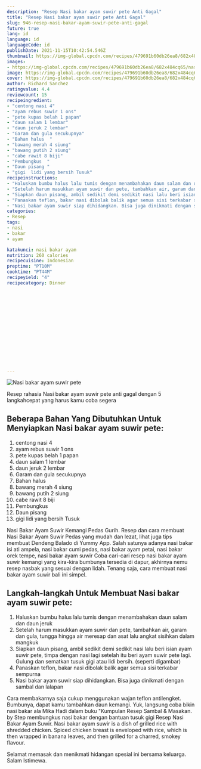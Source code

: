```yaml
---
description: "Resep Nasi bakar ayam suwir pete Anti Gagal"
title: "Resep Nasi bakar ayam suwir pete Anti Gagal"
slug: 946-resep-nasi-bakar-ayam-suwir-pete-anti-gagal
future: true
lang: id
language: id
languageCode: id
publishDate: 2021-11-15T10:42:54.546Z 
thumbnail: https://img-global.cpcdn.com/recipes/479691b60db26ea8/682x484cq65/nasi-bakar-ayam-suwir-pete-foto-resep-utama.webp
images:
- https://img-global.cpcdn.com/recipes/479691b60db26ea8/682x484cq65/nasi-bakar-ayam-suwir-pete-foto-resep-utama.webp
image: https://img-global.cpcdn.com/recipes/479691b60db26ea8/682x484cq65/nasi-bakar-ayam-suwir-pete-foto-resep-utama.webp
cover: https://img-global.cpcdn.com/recipes/479691b60db26ea8/682x484cq65/nasi-bakar-ayam-suwir-pete-foto-resep-utama.webp
author: Richard Sanchez
ratingvalue: 4.4
reviewcount: 15
recipeingredient:
- "centong nasi 4"
- "ayam rebus suwir 1 ons"
- "pete kupas belah 1 papan"
- "daun salam 1 lembar"
- "daun jeruk 2 lembar"
- "Garam dan gula secukupnya"
- "Bahan halus  "
- "bawang merah 4 siung"
- "bawang putih 2 siung"
- "cabe rawit 8 biji"
- "Pembungkus  "
- "Daun pisang "
- "gigi  lidi yang bersih Tusuk"
recipeinstructions:
- "Haluskan bumbu halus lalu tumis dengan menambahakan daun salam dan daun jeruk"
- "Setelah harum masukkan ayam suwir dan pete, tambahkan air, garam dan gula, tungga hingga air meresap dan asat lalu angkat sisihkan dalam mangkuk"
- "Siapkan daun pisang, ambil sedikit demi sedikit nasi lalu beri isian ayam suwir pete, timpa dengan nasi lagi setelah itu beri ayam suwir pete lagi. Gulung dan sematkan tusuk gigi atau lidi bersih. (seperti digambar)"
- "Panaskan teflon, bakar nasi dibolak balik agar semua sisi terkabar sempurna"
- "Nasi bakar ayam suwir siap dihidangkan. Bisa juga dinikmati dengan sambal dan lalapan"
categories:
- Resep
tags:
- nasi
- bakar
- ayam

katakunci: nasi bakar ayam 
nutrition: 260 calories
recipecuisine: Indonesian
preptime: "PT10M"
cooktime: "PT44M"
recipeyield: "4"
recipecategory: Dinner


     
    
    
    
    
    
    
    
    
    
    
      
    
---
```



![Nasi bakar ayam suwir pete](https://img-global.cpcdn.com/recipes/479691b60db26ea8/682x484cq65/nasi-bakar-ayam-suwir-pete-foto-resep-utama.webp)

Resep rahasia Nasi bakar ayam suwir pete  anti gagal dengan 5 langkahcepat yang harus kamu coba segera

<!--inarticleads1-->

## Beberapa Bahan Yang Dibutuhkan Untuk Menyiapkan Nasi bakar ayam suwir pete:

1. centong nasi 4
1. ayam rebus suwir 1 ons
1. pete kupas belah 1 papan
1. daun salam 1 lembar
1. daun jeruk 2 lembar
1. Garam dan gula secukupnya
1. Bahan halus  
1. bawang merah 4 siung
1. bawang putih 2 siung
1. cabe rawit 8 biji
1. Pembungkus  
1. Daun pisang 
1. gigi  lidi yang bersih Tusuk

Nasi Bakar Ayam Suwir Kemangi Pedas Gurih. Resep dan cara membuat Nasi Bakar Ayam Suwir Pedas yang mudah dan lezat, lihat juga tips membuat Dendeng Balado di Yummy App. Salah satunya adanya nasi bakar isi ati ampela, nasi bakar cumi pedas, nasi bakar ayam petai, nasi bakar orek tempe, nasi bakar ayam suwir Coba cari-cari resep nasi bakar ayam suwir kemangi yang kira-kira bumbunya tersedia di dapur, akhirnya nemu resep nasbak yang sesuai dengan lidah. Tenang saja, cara membuat nasi bakar ayam suwir bali ini simpel. 

<!--inarticleads2-->

## Langkah-langkah Untuk Membuat Nasi bakar ayam suwir pete:

1. Haluskan bumbu halus lalu tumis dengan menambahakan daun salam dan daun jeruk
1. Setelah harum masukkan ayam suwir dan pete, tambahkan air, garam dan gula, tungga hingga air meresap dan asat lalu angkat sisihkan dalam mangkuk
1. Siapkan daun pisang, ambil sedikit demi sedikit nasi lalu beri isian ayam suwir pete, timpa dengan nasi lagi setelah itu beri ayam suwir pete lagi. Gulung dan sematkan tusuk gigi atau lidi bersih. (seperti digambar)
1. Panaskan teflon, bakar nasi dibolak balik agar semua sisi terkabar sempurna
1. Nasi bakar ayam suwir siap dihidangkan. Bisa juga dinikmati dengan sambal dan lalapan


Cara membakarnya saja cukup menggunakan wajan teflon antilengket. Bumbunya, dapat kamu tambahkan daun kemangi. Yuk, langsung coba bikin nasi bakar ala Mika Hadi dalam buku &#34;Kumpulan Resep Sambal &amp; Masakan. by Step membungkus nasi bakar dengan bantuan tusuk gigi Resep Nasi Bakar Ayam Suwir. Nasi bakar ayam suwir is a dish of grilled rice with shredded chicken. Spiced chicken breast is enveloped with rice, which is then wrapped in banana leaves, and then grilled for a charred, smokey flavour. 

Selamat memasak dan menikmati hidangan spesial ini bersama keluarga. Salam Istimewa.

